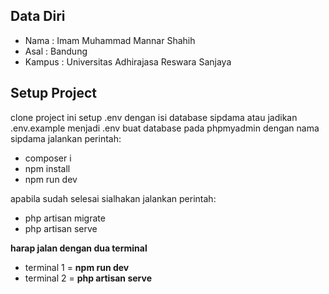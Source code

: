 ## Data Diri

- Nama : Imam Muhammad Mannar Shahih
- Asal : Bandung
- Kampus : Universitas Adhirajasa Reswara Sanjaya

## Setup Project

clone project ini
setup .env dengan isi database sipdama atau jadikan .env.example menjadi .env
buat database pada phpmyadmin dengan nama sipdama
jalankan perintah:

-   composer i
-   npm install
-   npm run dev

apabila sudah selesai sialhakan jalankan perintah:

-   php artisan migrate
-   php artisan serve

**harap jalan dengan dua terminal**
- terminal 1 = **npm run dev**
- terminal 2 = **php artisan serve**
